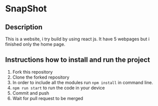 # SnapShot

## Description
This is a website, i try build by using react js. It have 5 webpages but i finished only the home page.


## Instructions how to install and run the project
1. Fork this repository
2. Clone the forked repository
3. In order to include all the modules run `npm install` in command line.
4. `npm run start` to run the code in your device 
5. Commit and push
6. Wait for pull request to be merged
